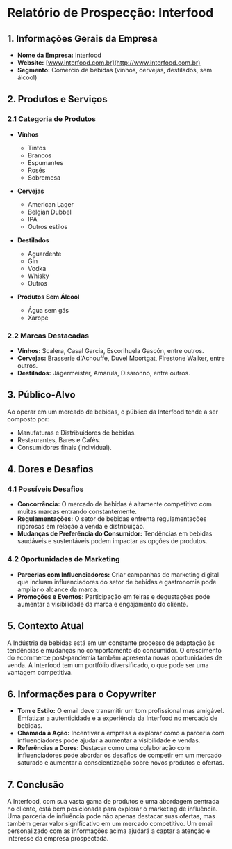 # Relatório de Prospecção: Interfood

## 1. Informações Gerais da Empresa
- **Nome da Empresa:** Interfood
- **Website:** [www.interfood.com.br](http://www.interfood.com.br)
- **Segmento:** Comércio de bebidas (vinhos, cervejas, destilados, sem álcool)
  
## 2. Produtos e Serviços
### 2.1 Categoria de Produtos
- **Vinhos**
  - Tintos
  - Brancos
  - Espumantes
  - Rosés
  - Sobremesa

- **Cervejas**
  - American Lager
  - Belgian Dubbel
  - IPA
  - Outros estilos

- **Destilados**
  - Aguardente
  - Gin
  - Vodka
  - Whisky
  - Outros

- **Produtos Sem Álcool**
  - Água sem gás
  - Xarope

### 2.2 Marcas Destacadas
- **Vinhos:** Scalera, Casal Garcia, Escorihuela Gascón, entre outros.
- **Cervejas:** Brasserie d'Achouffe, Duvel Moortgat, Firestone Walker, entre outros.
- **Destilados:** Jägermeister, Amarula, Disaronno, entre outros.

## 3. Público-Alvo
Ao operar em um mercado de bebidas, o público da Interfood tende a ser composto por:
- Manufaturas e Distribuidores de bebidas.
- Restaurantes, Bares e Cafés.
- Consumidores finais (individual).

## 4. Dores e Desafios
### 4.1 Possíveis Desafios
- **Concorrência:** O mercado de bebidas é altamente competitivo com muitas marcas entrando constantemente.
- **Regulamentações:** O setor de bebidas enfrenta regulamentações rigorosas em relação à venda e distribuição.
- **Mudanças de Preferência do Consumidor:** Tendências em bebidas saudáveis e sustentáveis podem impactar as opções de produtos.

### 4.2 Oportunidades de Marketing
- **Parcerias com Influenciadores:** Criar campanhas de marketing digital que incluam influenciadores do setor de bebidas e gastronomia pode ampliar o alcance da marca.
- **Promoções e Eventos:** Participação em feiras e degustações pode aumentar a visibilidade da marca e engajamento do cliente.

## 5. Contexto Atual
A Indústria de bebidas está em um constante processo de adaptação às tendências e mudanças no comportamento do consumidor. O crescimento do ecommerce post-pandemia também apresenta novas oportunidades de venda. A Interfood tem um portfólio diversificado, o que pode ser uma vantagem competitiva.

## 6. Informações para o Copywriter
- **Tom e Estilo:** O email deve transmitir um tom profissional mas amigável. Emfatizar a autenticidade e a experiência da Interfood no mercado de bebidas.
- **Chamada à Ação:** Incentivar a empresa a explorar como a parceria com influenciadores pode ajudar a aumentar a visibilidade e vendas.
- **Referências a Dores:** Destacar como uma colaboração com influenciadores pode abordar os desafios de competir em um mercado saturado e aumentar a conscientização sobre novos produtos e ofertas.
  
## 7. Conclusão
A Interfood, com sua vasta gama de produtos e uma abordagem centrada no cliente, está bem posicionada para explorar o marketing de influência. Uma parceria de influência pode não apenas destacar suas ofertas, mas também gerar valor significativo em um mercado competitivo. Um email personalizado com as informações acima ajudará a captar a atenção e interesse da empresa prospectada.